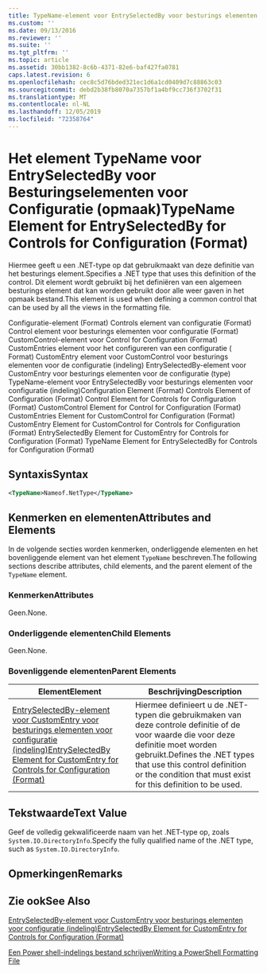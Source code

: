 ```yaml
---
title: TypeName-element voor EntrySelectedBy voor besturings elementen voor configuratie (indeling) | Microsoft Docs
ms.custom: ''
ms.date: 09/13/2016
ms.reviewer: ''
ms.suite: ''
ms.tgt_pltfrm: ''
ms.topic: article
ms.assetid: 30bb1382-8c6b-4371-82e6-baf427fa0781
caps.latest.revision: 6
ms.openlocfilehash: cec8c5d76bded321ec1d6a1cd0409d7c88863c03
ms.sourcegitcommit: debd2b38fb8070a7357bf1a4bf9cc736f3702f31
ms.translationtype: MT
ms.contentlocale: nl-NL
ms.lasthandoff: 12/05/2019
ms.locfileid: "72358764"
---
```

# <a name="typename-element-for-entryselectedby-for-controls-for-configuration-format"></a><span data-ttu-id="db154-102">Het element TypeName voor EntrySelectedBy voor Besturingselementen voor Configuratie (opmaak)</span><span class="sxs-lookup"><span data-stu-id="db154-102">TypeName Element for EntrySelectedBy for Controls for Configuration (Format)</span></span>

<span data-ttu-id="db154-103">Hiermee geeft u een .NET-type op dat gebruikmaakt van deze definitie van het besturings element.</span><span class="sxs-lookup"><span data-stu-id="db154-103">Specifies a .NET type that uses this definition of the control.</span></span> <span data-ttu-id="db154-104">Dit element wordt gebruikt bij het definiëren van een algemeen besturings element dat kan worden gebruikt door alle weer gaven in het opmaak bestand.</span><span class="sxs-lookup"><span data-stu-id="db154-104">This element is used when defining a common control that can be used by all the views in the formatting file.</span></span>

<span data-ttu-id="db154-105">Configuratie-element (Format) Controls element van configuratie (Format) Control element voor besturings elementen voor configuratie (Format) CustomControl-element voor Control for Configuration (Format) CustomEntries element voor het configureren van een configuratie ( Format) CustomEntry element voor CustomControl voor besturings elementen voor de configuratie (indeling) EntrySelectedBy-element voor CustomEntry voor besturings elementen voor de configuratie (type) TypeName-element voor EntrySelectedBy voor besturings elementen voor configuratie (indeling)</span><span class="sxs-lookup"><span data-stu-id="db154-105">Configuration Element (Format) Controls Element of Configuration (Format) Control Element for Controls for Configuration (Format) CustomControl Element for Control for Configuration (Format) CustomEntries Element for CustomControl for Configuration (Format) CustomEntry Element for CustomControl for Controls for Configuration (Format) EntrySelectedBy Element for CustomEntry for Controls for Configuration (Format) TypeName Element for EntrySelectedBy for Controls for Configuration (Format)</span></span>

## <a name="syntax"></a><span data-ttu-id="db154-106">Syntaxis</span><span class="sxs-lookup"><span data-stu-id="db154-106">Syntax</span></span>

```xml
<TypeName>Nameof.NetType</TypeName>

```

## <a name="attributes-and-elements"></a><span data-ttu-id="db154-107">Kenmerken en elementen</span><span class="sxs-lookup"><span data-stu-id="db154-107">Attributes and Elements</span></span>

<span data-ttu-id="db154-108">In de volgende secties worden kenmerken, onderliggende elementen en het bovenliggende element van het element `TypeName` beschreven.</span><span class="sxs-lookup"><span data-stu-id="db154-108">The following sections describe attributes, child elements, and the parent element of the `TypeName` element.</span></span>

### <a name="attributes"></a><span data-ttu-id="db154-109">Kenmerken</span><span class="sxs-lookup"><span data-stu-id="db154-109">Attributes</span></span>

<span data-ttu-id="db154-110">Geen.</span><span class="sxs-lookup"><span data-stu-id="db154-110">None.</span></span>

### <a name="child-elements"></a><span data-ttu-id="db154-111">Onderliggende elementen</span><span class="sxs-lookup"><span data-stu-id="db154-111">Child Elements</span></span>

<span data-ttu-id="db154-112">Geen.</span><span class="sxs-lookup"><span data-stu-id="db154-112">None.</span></span>

### <a name="parent-elements"></a><span data-ttu-id="db154-113">Bovenliggende elementen</span><span class="sxs-lookup"><span data-stu-id="db154-113">Parent Elements</span></span>

|<span data-ttu-id="db154-114">Element</span><span class="sxs-lookup"><span data-stu-id="db154-114">Element</span></span>|<span data-ttu-id="db154-115">Beschrijving</span><span class="sxs-lookup"><span data-stu-id="db154-115">Description</span></span>|
|-------------|-----------------|
|[<span data-ttu-id="db154-116">EntrySelectedBy-element voor CustomEntry voor besturings elementen voor configuratie (indeling)</span><span class="sxs-lookup"><span data-stu-id="db154-116">EntrySelectedBy Element for CustomEntry for Controls for Configuration (Format)</span></span>](./entryselectedby-element-for-customentry-for-controls-for-configuration-format.md)|<span data-ttu-id="db154-117">Hiermee definieert u de .NET-typen die gebruikmaken van deze controle definitie of de voor waarde die voor deze definitie moet worden gebruikt.</span><span class="sxs-lookup"><span data-stu-id="db154-117">Defines the .NET types that use this control definition or the condition that must exist for this definition to be used.</span></span>|

## <a name="text-value"></a><span data-ttu-id="db154-118">Tekstwaarde</span><span class="sxs-lookup"><span data-stu-id="db154-118">Text Value</span></span>

<span data-ttu-id="db154-119">Geef de volledig gekwalificeerde naam van het .NET-type op, zoals `System.IO.DirectoryInfo`.</span><span class="sxs-lookup"><span data-stu-id="db154-119">Specify the fully qualified name of the .NET type, such as `System.IO.DirectoryInfo`.</span></span>

## <a name="remarks"></a><span data-ttu-id="db154-120">Opmerkingen</span><span class="sxs-lookup"><span data-stu-id="db154-120">Remarks</span></span>

## <a name="see-also"></a><span data-ttu-id="db154-121">Zie ook</span><span class="sxs-lookup"><span data-stu-id="db154-121">See Also</span></span>

[<span data-ttu-id="db154-122">EntrySelectedBy-element voor CustomEntry voor besturings elementen voor configuratie (indeling)</span><span class="sxs-lookup"><span data-stu-id="db154-122">EntrySelectedBy Element for CustomEntry for Controls for Configuration (Format)</span></span>](./entryselectedby-element-for-customentry-for-controls-for-configuration-format.md)

[<span data-ttu-id="db154-123">Een Power shell-indelings bestand schrijven</span><span class="sxs-lookup"><span data-stu-id="db154-123">Writing a PowerShell Formatting File</span></span>](./writing-a-powershell-formatting-file.md)
